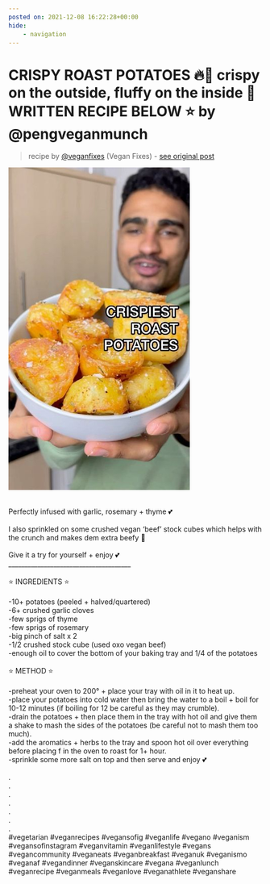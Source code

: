 ```yaml
---
posted on: 2021-12-08 16:22:28+00:00
hide:
    - navigation
---
```


# CRISPY ROAST POTATOES 🔥🥔 crispy on the outside, fluffy on the inside 🤩 WRITTEN RECIPE BELOW ⭐️ by @pengveganmunch  

> recipe by [@veganfixes](https://www.instagram.com/veganfixes/) 
(Vegan Fixes) - [see original post](https://instagram.com/p/CXOne18jIEr)

![](../img/veganfixes_08-12-2021_1612.png)

\
Perfectly infused with garlic, rosemary + thyme 💕 \
\
I also sprinkled on some crushed vegan ‘beef’ stock cubes which helps with the crunch and makes dem extra beefy 🥩 \
\
Give it a try for yourself + enjoy 💕 \
______________________________________ \
\
⭐️ INGREDIENTS ⭐️ \
\
-10+ potatoes (peeled + halved/quartered)\
-6+ crushed garlic cloves\
-few sprigs of thyme\
-few sprigs of rosemary\
-big pinch of salt x 2\
-1/2 crushed stock cube (used oxo vegan beef)\
-enough oil to cover the bottom of your baking tray and 1/4 of the potatoes \
\
⭐️ METHOD ⭐️ \
\
-preheat your oven to 200° + place your tray with oil in it to heat up.\
-place your potatoes into cold water then bring the water to a boil + boil for 10-12 minutes (if boiling for 12 be careful as they may crumble).\
-drain the potatoes + then place them in the tray with hot oil and give them a shake to mash the sides of the potatoes (be careful not to mash them too much).\
-add the aromatics + herbs to the tray and spoon hot oil over everything before placing f in the oven to roast for 1+ hour.\
-sprinkle some more salt on top and then serve and enjoy 💕 \
\
.\
.\
.\
.\
.\
.\
.\
\#vegetarian \#veganrecipes \#vegansofig \#veganlife \#vegano \#veganism \#vegansofinstagram \#veganvitamin \#veganlifestyle \#vegans \#vegancommunity \#veganeats \#veganbreakfast \#veganuk \#veganismo \#veganaf \#vegandinner \#veganskincare \#vegana \#veganlunch \#veganrecipe \#veganmeals \#veganlove \#veganathlete \#veganshare 